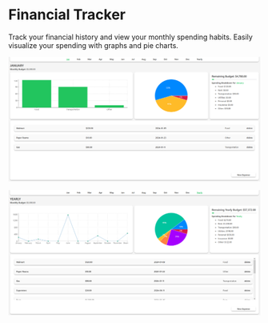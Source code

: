 # Financial Tracker
Track your financial history and view your monthly spending habits.
Easily visualize your spending with graphs and pie charts.

![Screencap 1](https://github.com/vChrisL/Finance-Tracker/blob/master/src/screenshots/sc1.PNG?raw=true)

![Screencap 2](https://github.com/vChrisL/Finance-Tracker/blob/master/src/screenshots/sc2.PNG?raw=true)